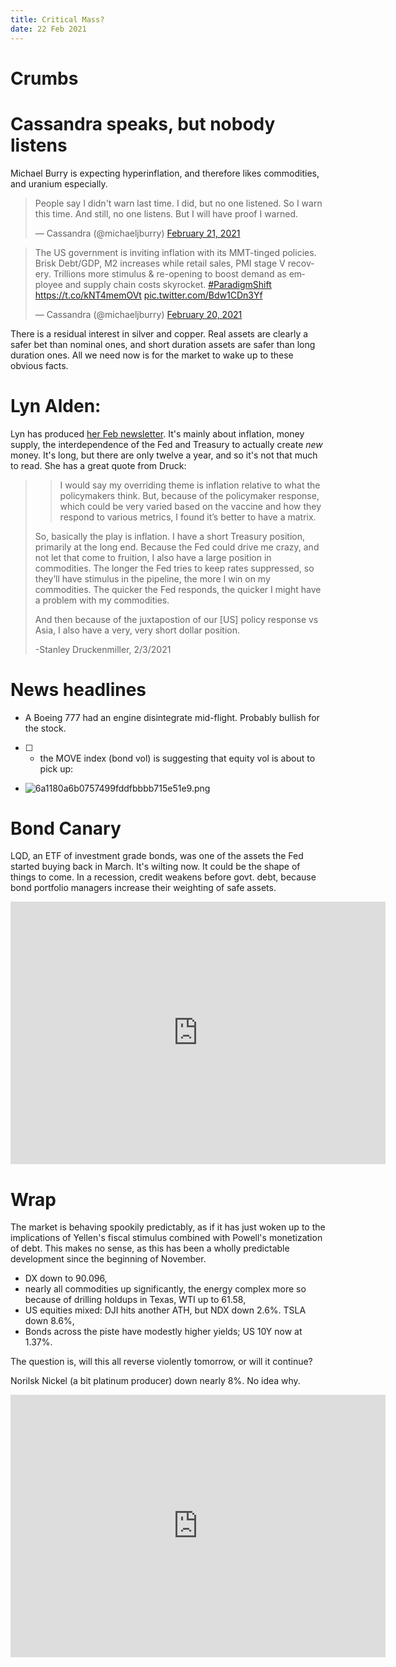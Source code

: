 ```yaml
---
title: Critical Mass?
date: 22 Feb 2021
---
```


# Crumbs

# Cassandra speaks, but nobody listens
Michael Burry  is expecting hyperinflation, and therefore likes commodities, and uranium especially.

<blockquote class="twitter-tweet"><p lang="en" dir="ltr">People say I didn&#39;t warn last time. I did, but no one listened. So I warn this time. And still, no one listens. But I will have proof I warned.</p>&mdash; Cassandra (@michaeljburry) <a href="https://twitter.com/michaeljburry/status/1363627735583629312?ref_src=twsrc%5Etfw">February 21, 2021</a></blockquote> <script async src="https://platform.twitter.com/widgets.js" charset="utf-8"></script>

<blockquote class="twitter-tweet"><p lang="en" dir="ltr">The US government is inviting inflation with its MMT-tinged policies. Brisk Debt/GDP, M2 increases while retail sales, PMI stage V recovery. Trillions more stimulus &amp; re-opening to boost demand as employee and supply chain costs skyrocket. <a href="https://twitter.com/hashtag/ParadigmShift?src=hash&amp;ref_src=twsrc%5Etfw">#ParadigmShift</a> <a href="https://t.co/kNT4memOVt">https://t.co/kNT4memOVt</a> <a href="https://t.co/Bdw1CDn3Yf">pic.twitter.com/Bdw1CDn3Yf</a></p>&mdash; Cassandra (@michaeljburry) <a href="https://twitter.com/michaeljburry/status/1363226460979228673?ref_src=twsrc%5Etfw">February 20, 2021</a></blockquote> <script async src="https://platform.twitter.com/widgets.js" charset="utf-8"></script>

There is a residual interest in silver and copper. 
Real assets are clearly a safer bet than nominal ones, and short duration assets are safer than long duration ones.
All we need now is for the market to wake up to these obvious facts.

# Lyn Alden: 

Lyn has produced [her Feb newsletter](https://www.lynalden.com/february-2021-newsletter/). It's mainly about inflation, money supply, the interdependence of the Fed and Treasury to actually create _new_ money. It's long, but there are only twelve a year, and so it's not that much to read.
She has a great quote from Druck:

> > I would say my overriding theme is inflation relative to what the policymakers think. But, because of the policymaker response, which could be very varied based on the vaccine and how they respond to various metrics, I found it’s better to have a matrix.
> 
> So, basically the play is inflation. I have a short Treasury position, primarily at the long end. Because the Fed could drive me crazy, and not let that come to fruition, I also have a large position in commodities. The longer the Fed tries to keep rates suppressed, so they’ll have stimulus in the pipeline, the more I win on my commodities. The quicker the Fed responds, the quicker I might have a problem with my commodities.
> 
> And then because of the juxtapostion of our \[US\] policy response vs Asia, I also have a very, very short dollar position.
> 
> -Stanley Druckenmiller, 2/3/2021

# News headlines

- A Boeing 777 had an engine disintegrate mid-flight. Probably bullish for the stock.
- [ ] - the MOVE index (bond vol) is suggesting that equity vol is about to pick up:
- ![6a1180a6b0757499fddfbbbb715e51e9.png]({attach}6a1180a6b0757499fddfbbbb715e51e9.png)

# Bond Canary
LQD, an ETF of investment grade bonds, was one of the assets the Fed started buying back in March.
It's wilting now.
It could be the shape of things to come.
In a recession, credit weakens before govt. debt, because bond portfolio managers increase their weighting of safe assets.
<iframe width="600" height="420" src="https://app.koyfin.com/share/d683eb3b6e/simple" frameBorder="0"></iframe>

# Wrap

The market is behaving spookily predictably, as if it has just woken up to the implications of Yellen's fiscal stimulus combined with Powell's monetization of debt. 
This makes no sense, as this has been a wholly predictable development since the beginning of November.

- DX down to 90.096,
- nearly all commodities up significantly, the energy complex more so because of drilling holdups in Texas, WTI up to 61.58,
- US equities mixed: DJI hits another ATH, but NDX down 2.6%. TSLA down 8.6%,
- Bonds across the piste have modestly higher yields; US 10Y now at 1.37%.

The question is, will this all reverse violently tomorrow, or will it continue?

Norilsk Nickel (a bit platinum producer) down nearly 8%. No idea why.


 <iframe width="600" height="420" src="https://app.koyfin.com/share/f7b9593359/simple" frameBorder="0"></iframe>
 
